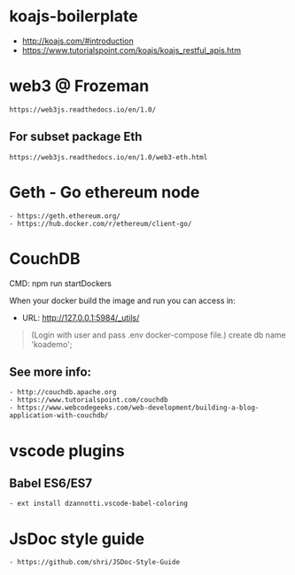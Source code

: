 # koajs-boilerplate

- http://koajs.com/#introduction
- https://www.tutorialspoint.com/koajs/koajs_restful_apis.htm


# web3 @ Frozeman
    https://web3js.readthedocs.io/en/1.0/
## For subset package Eth 
    https://web3js.readthedocs.io/en/1.0/web3-eth.html
    
# Geth - Go ethereum node
    - https://geth.ethereum.org/
    - https://hub.docker.com/r/ethereum/client-go/

# CouchDB
CMD: npm run startDockers

When your docker build the image and run you can access in: 
- URL: http://127.0.0.1:5984/_utils/
> (Login with user and pass .env docker-compose file.)
> create db name 'koademo';
## See more info: 
    - http://couchdb.apache.org
    - https://www.tutorialspoint.com/couchdb
    - https://www.webcodegeeks.com/web-development/building-a-blog-application-with-couchdb/

# vscode plugins
## Babel ES6/ES7
    - ext install dzannotti.vscode-babel-coloring
# JsDoc style guide
    - https://github.com/shri/JSDoc-Style-Guide


